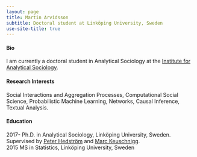 ```yaml
---
layout: page
title: Martin Arvidsson
subtitle: Doctoral student at Linköping University, Sweden
use-site-title: true
---
```



#### Bio


I am currently a doctoral student in Analytical Sociology at the [Institute for Analytical Sociology](https://liu.se/en/organisation/liu/iei/ias).

#### Research Interests

Social Interactions and Aggregation Processes, Computational Social Science, Probabilistic Machine Learning, Networks, Causal Inference, Textual Analysis.

#### Education
2017- Ph.D. in Analytical Sociology, Linköping University, Sweden. Supervised by [Peter Hedström](https://liu.se/medarbetare/pethe05/) and [Marc Keuschnigg](https://keuschnigg.org/).<br/>
2015 MS in Statistics, Linköping University, Sweden<br/>
